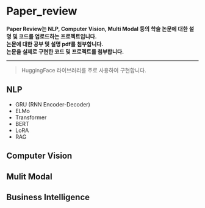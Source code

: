 # Paper_review

**Paper Review는 NLP, Computer Vision, Multi Modal 등의 학술 논문에 대한 설명 및 코드를 업로드하는 프로젝트입니다.**   
**논문에 대한 공부 및 설명 pdf를 첨부합니다.**   
**논문을 실제로 구현한 코드 및 프로젝트를 첨부합니다.**
* * *
> HuggingFace 라이브러리를 주로 사용하여 구현합니다.


## NLP
- GRU (RNN Encoder-Decoder)
- ELMo
- Transformer
- BERT
- LoRA
- RAG
## Computer Vision

## Mulit Modal

## Business Intelligence
